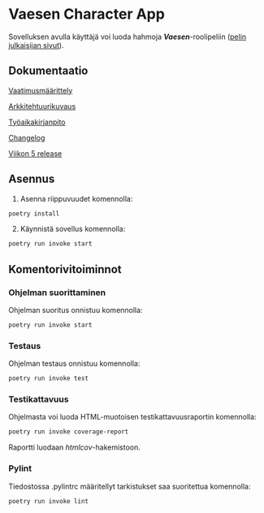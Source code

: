 # Vaesen Character App

Sovelluksen avulla käyttäjä voi luoda hahmoja ***Vaesen***-roolipeliin ([pelin julkaisijan sivut](https://freeleaguepublishing.com/en/games/vaesen/)).

## Dokumentaatio

[Vaatimusmäärittely](https://github.com/kivistoilkka/ot-harjoitustyo/blob/master/dokumentaatio/vaatimusmaarittely.md)

[Arkkitehtuurikuvaus](https://github.com/kivistoilkka/ot-harjoitustyo/blob/master/dokumentaatio/arkkitehtuuri.md)

[Työaikakirjanpito](https://github.com/kivistoilkka/ot-harjoitustyo/blob/master/dokumentaatio/tuntikirjanpito.md)

[Changelog](https://github.com/kivistoilkka/ot-harjoitustyo/blob/master/dokumentaatio/changelog.md)

[Viikon 5 release](https://github.com/kivistoilkka/ot-harjoitustyo/releases/tag/viikko5)

## Asennus

1. Asenna riippuvuudet komennolla:
```bash
poetry install
```

2. Käynnistä sovellus komennolla:
```bash
poetry run invoke start
```

## Komentorivitoiminnot

### Ohjelman suorittaminen
Ohjelman suoritus onnistuu komennolla:
```bash
poetry run invoke start
```

### Testaus
Ohjelman testaus onnistuu komennolla:
```bash
poetry run invoke test
```

### Testikattavuus
Ohjelmasta voi luoda HTML-muotoisen testikattavuusraportin komennolla:
```bash
poetry run invoke coverage-report
```
Raportti luodaan _htmlcov_-hakemistoon.

### Pylint
Tiedostossa .pylintrc määritellyt tarkistukset saa suoritettua komennolla:
```bash
poetry run invoke lint
```